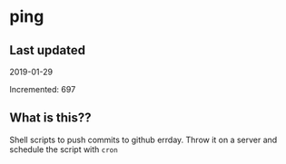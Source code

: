 # ping

## Last updated
2019-01-29

Incremented: 697

## What is this??
Shell scripts to push commits to github errday. Throw it on a server and schedule the script with `cron`
